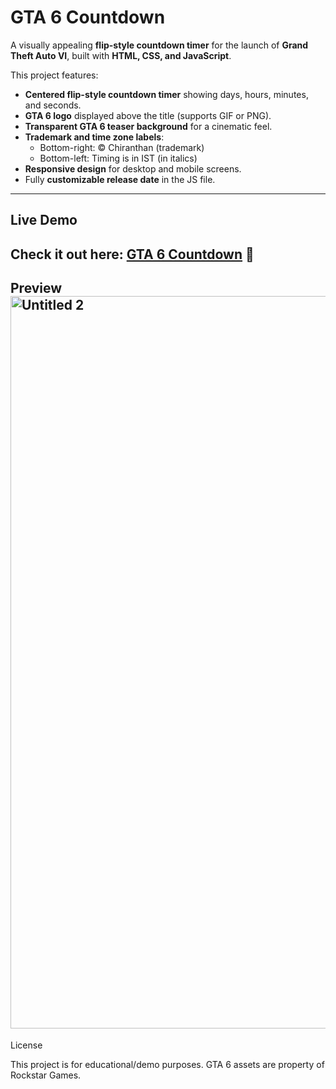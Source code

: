    # GTA 6 Countdown

A visually appealing **flip-style countdown timer** for the launch of **Grand Theft Auto VI**, built with **HTML, CSS, and JavaScript**.  

This project features:  

- **Centered flip-style countdown timer** showing days, hours, minutes, and seconds.  
- **GTA 6 logo** displayed above the title (supports GIF or PNG).  
- **Transparent GTA 6 teaser background** for a cinematic feel.  
- **Trademark and time zone labels**:  
  - Bottom-right: © Chiranthan (trademark)  
  - Bottom-left: Timing is in IST (in italics)  
- **Responsive design** for desktop and mobile screens.  
- Fully **customizable release date** in the JS file.
---
## Live Demo

Check it out here: [GTA 6 Countdown](https://gta-6-countdown-beta.vercel.app/) 🚀
---
Preview
<img width="2240" height="1172" alt="Untitled 2" src="https://github.com/user-attachments/assets/b9c368a3-83af-4092-a647-6179468938a3" />
---
License

This project is for educational/demo purposes. GTA 6 assets are property of Rockstar Games.


